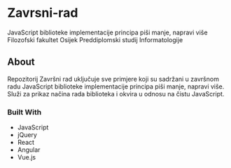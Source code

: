 # Zavrsni-rad
JavaScript biblioteke implementacije principa piši manje, napravi više
Filozofski fakultet Osijek
Preddiplomski studij Informatologije

## About 

Repozitorij Završni rad uključuje sve primjere koji su sadržani u završnom radu JavaScript biblioteke implementacije principa piši manje, napravi više.
Služi za prikaz načina rada biblioteka i okvira u odnosu na čistu JavaScript. 

### Built With

- JavaScript
- jQuery
- React
- Angular
- Vue.js
